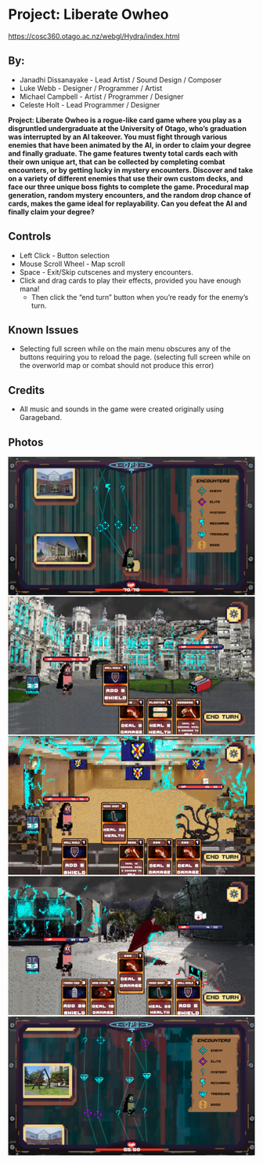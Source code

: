 # Project: Liberate Owheo
https://cosc360.otago.ac.nz/webgl/Hydra/index.html
## By:
- Janadhi Dissanayake - Lead Artist / Sound Design / Composer
- Luke Webb - Designer / Programmer / Artist
- Michael Campbell - Artist / Programmer / Designer
- Celeste Holt - Lead Programmer / Designer

**Project: Liberate Owheo is a rogue-like card game where you play as a disgruntled undergraduate at the University of Otago, who’s graduation was interrupted by an AI takeover. You must fight through various enemies that have been animated by the AI, in order to claim your degree and finally graduate. The game features twenty total cards each with their own unique art, that can be collected by completing combat encounters, or by getting lucky in mystery encounters. Discover and take on a variety of different enemies that use their own custom decks, and face our three unique boss fights to complete the game. Procedural map generation, random mystery encounters, and the random drop chance of cards, makes the game ideal for replayability. Can you defeat the AI and finally claim your degree?**

## Controls
- Left Click - Button selection
- Mouse Scroll Wheel - Map scroll
- Space - Exit/Skip cutscenes and mystery encounters.
- Click and drag cards to play their effects, provided you have enough mana!
  - Then click the “end turn” button when you’re ready for the enemy’s turn.

## Known Issues
- Selecting full screen while on the main menu obscures any of the buttons requiring you to reload the page. (selecting full screen while on the overworld map or combat should not produce this error)
## Credits
- All music and sounds in the game were created originally using Garageband. 
## Photos
![Example of overworld navigation](photos/Map1.png)
![Combat against the toaster enemy](photos/Fight1.png)
![Combat agaisnt the cable hydra enemy](photos/Fight2.png)
![Combat against the microwave enemy](photos/Fight3.png)
![Example of overworld map navigation showing progression](photos/Map2.png)

